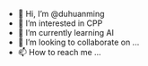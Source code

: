 - 👋 Hi, I’m @duhuanming
- 👀 I’m interested in CPP
- 🌱 I’m currently learning AI
- 💞️ I’m looking to collaborate on ...
- 📫 How to reach me ...

<!---
duhuanming/duhuanming is a ✨ special ✨ repository because its `README.md` (this file) appears on your GitHub profile.
You can click the Preview link to take a look at your changes.
--->
